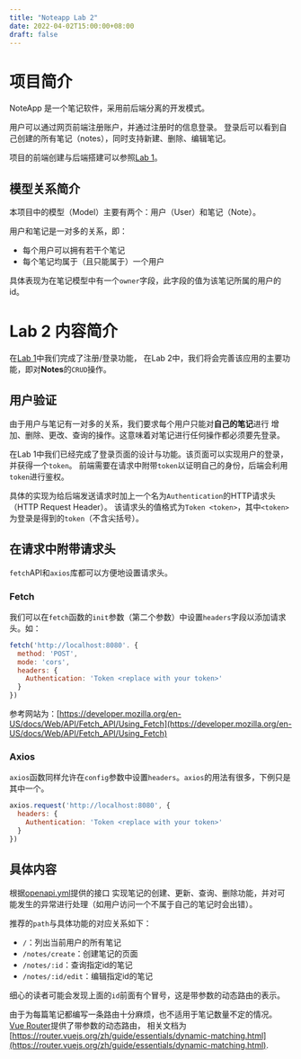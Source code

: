 ```yaml
---
title: "Noteapp Lab 2"
date: 2022-04-02T15:00:00+08:00
draft: false
---
```


# 项目简介

NoteApp 是一个笔记软件，采用前后端分离的开发模式。

用户可以通过网页前端注册账户，并通过注册时的信息登录。
登录后可以看到自己创建的所有笔记（notes），同时支持新建、删除、编辑笔记。

项目的前端创建与后端搭建可以参照[Lab 1](/post/noteapp-project-lab1)。

## 模型关系简介

本项目中的模型（Model）主要有两个：用户（User）和笔记（Note）。

用户和笔记是一对多的关系，即：
- 每个用户可以拥有若干个笔记
- 每个笔记均属于（且只能属于）一个用户

具体表现为在笔记模型中有一个`owner`字段，此字段的值为该笔记所属的用户的id。

# Lab 2 内容简介

在[Lab 1](/post/noteapp-project-lab1)中我们完成了注册/登录功能，
在Lab 2中，我们将会完善该应用的主要功能，即对**Notes**的`CRUD`操作。

## 用户验证

由于用户与笔记有一对多的关系，我们要求每个用户只能对**自己的笔记**进行
增加、删除、更改、查询的操作。这意味着对笔记进行任何操作都必须要先登录。

在Lab 1中我们已经完成了登录页面的设计与功能。该页面可以实现用户的登录，并获得一个`token`。
前端需要在请求中附带`token`以证明自己的身份，后端会利用`token`进行鉴权。

具体的实现为给后端发送请求时加上一个名为`Authentication`的HTTP请求头（HTTP Request Header）。
该请求头的值格式为`Token <token>`，其中`<token>`为登录是得到的`token`（不含尖括号）。

## 在请求中附带请求头

`fetch`API和`axios`库都可以方便地设置请求头。

### Fetch

我们可以在`fetch`函数的`init`参数（第二个参数）中设置`headers`字段以添加请求头。如：

```js
fetch('http://localhost:8080'. {
  method: 'POST',
  mode: 'cors',
  headers: {
    Authentication: 'Token <replace with your token>'
  }
})
```

参考网站为：[https://developer.mozilla.org/en-US/docs/Web/API/Fetch_API/Using_Fetch](https://developer.mozilla.org/en-US/docs/Web/API/Fetch_API/Using_Fetch)

### Axios

`axios`函数同样允许在`config`参数中设置`headers`。`axios`的用法有很多，下例只是其中一个。

```js
axios.request('http://localhost:8080', {
  headers: {
    Authentication: 'Token <replace with your token>'
  }
})
```

## 具体内容

根据[openapi.yml](https://raw.githubusercontent.com/truc0/simple-noteapp/master/openapi.yml)提供的接口
实现笔记的创建、更新、查询、删除功能，并对可能发生的异常进行处理（如用户访问一个不属于自己的笔记时会出错）。

推荐的`path`与具体功能的对应关系如下：
- `/`：列出当前用户的所有笔记
- `/notes/create`：创建笔记的页面
- `/notes/:id`：查询指定id的笔记
- `/notes/:id/edit`：编辑指定id的笔记

细心的读者可能会发现上面的`id`前面有个冒号，这是带参数的动态路由的表示。

由于为每篇笔记都编写一条路由十分麻烦，也不适用于笔记数量不定的情况。
[Vue Router](https://router.vuejs.org/zh/guide/)提供了带参数的动态路由，
相关文档为[https://router.vuejs.org/zh/guide/essentials/dynamic-matching.html](https://router.vuejs.org/zh/guide/essentials/dynamic-matching.html).

